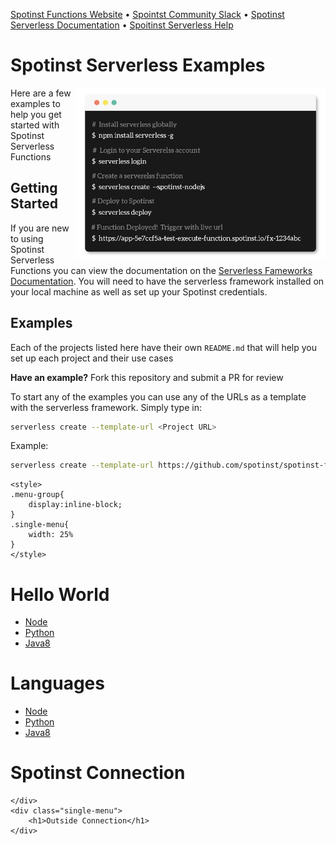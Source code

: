 
[Spotinst Functions Website](https://spotinst.com/products/spotinst-functions/) • [Spointst Community Slack](https://join.slack.com/t/spotinst-community/shared_invite/enQtMjM5MjUzMDYwMzY4LTQ4YjNkODgyNmE3MGE4ZjU3MjdmZmQ0ZTk3NTZmOTNmZmI3NjFhYjYwNzI1MzAxMzM1Yzk3NTY5MDhiN2U3Zjg) • [Spotinst Serverless Documentation](https://serverless.com/framework/docs/providers/spotinst/) • [Spoitinst Serverless Help](https://help.spotinst.com/hc/en-us/categories/115000701089-Spotinst-Functions-)

# Spotinst Serverless Examples

<img align="right" width="400" src="./assets/terminal.jpg" />

Here are a few examples to help you get started with Spotinst Serverless Functions

## Getting Started 

If you are new to using Spotinst Serverless Functions you can view the documentation on the [Serverless Fameworks Documentation](https://serverless.com/framework/docs/providers/spotinst/). You will need to have the serverless framework installed on your local machine as well as set up your Spotinst credentials.

## Examples

Each of the projects listed here have their own `README.md` that will help you set up each project and their use cases

**Have an example?** Fork this repository and submit a PR for review

To start any of the examples you can use any of the URLs as a template with the serverless framework. Simply type in:

```bash
serverless create --template-url <Project URL>
```

Example:

```bash
serverless create --template-url https://github.com/spotinst/spotinst-functions-examples/tree/master/node-spotinst-api-getGroups
```

    <style>
    .menu-group{
    	display:inline-block;
    }
    .single-menu{
    	width: 25%
    }
    </style>

<div class="menu-group">
	<div class="single-menu">
		<h1>Hello World</h1>
		<ul>
			<a href="./node-hello-world.md"><li>Node</li></a>
			<a href="./python-hello-world.md"><li>Python</li></a>
			<a href="./java8-hello-world.md"><li>Java8</li></a>
		</ul>
	</div>
   	<div class="single-menu">
		<h1>Languages</h1>
		<ul>
			<a href="./node.md"><li>Node</li></a>
			<a href="./python.md"><li>Python</li></a>
			<a href="./java8.md"><li>Java8</li></a>
		</ul>
	</div>
	<div class="single-menu">
		<h1>Spotinst Connection</h1>

	</div>
	<div class="single-menu">
		<h1>Outside Connection</h1>
	</div>
</div>



